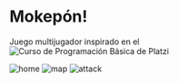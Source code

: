 # Mokepón!
Juego multijugador inspirado en el ![Curso de Programación Básica de Platzi](https://platzi.com/cursos/programacion-basica/)

![home](https://user-images.githubusercontent.com/101780188/210098448-38934152-f6a2-4842-95e6-69dc61138b7b.jpg)
![map](https://user-images.githubusercontent.com/101780188/210098475-f0e6fc4b-f86b-49ed-b185-f46c65918390.jpg)
![attack](https://user-images.githubusercontent.com/101780188/210098494-a133473e-796c-407d-be5d-d4900a048f58.jpg)
